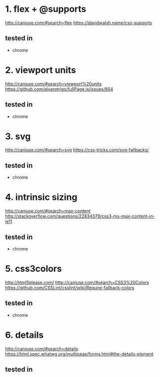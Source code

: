 # 1. flex + @supports
http://caniuse.com/#search=flex
https://davidwalsh.name/css-supports
## tested in
- chrome

# 2. viewport units
http://caniuse.com/#search=viewport%20units
https://github.com/alvarotrigo/fullPage.js/issues/854

## tested in
- chrome

# 3. svg
http://caniuse.com/#search=svg
https://css-tricks.com/svg-fallbacks/

## tested in
- chrome

# 4. intrinsic sizing
http://caniuse.com/#search=max-content
http://stackoverflow.com/questions/22834379/css3-ms-max-content-in-ie11

## tested in
- chrome

# 5. css3colors
http://html5please.com/
http://caniuse.com/#search=CSS3%20Colors
https://github.com/CSSLint/csslint/wiki/Require-fallback-colors

## tested in
- chrome

# 6. details
http://caniuse.com/#search=details
https://html.spec.whatwg.org/multipage/forms.html#the-details-element

## tested in




